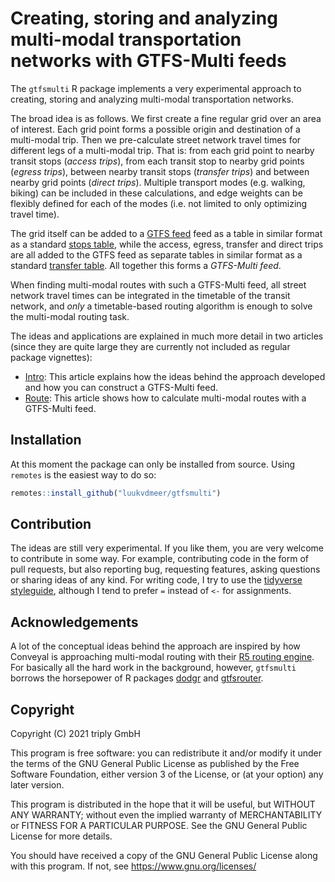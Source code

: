 # Creating, storing and analyzing multi-modal transportation networks with GTFS-Multi feeds

The `gtfsmulti` R package implements a very experimental approach to creating, storing and analyzing multi-modal transportation networks.

The broad idea is as follows. We first create a fine regular grid over an area of interest. Each grid point forms a possible origin and destination of a multi-modal trip. Then we pre-calculate street network travel times for different legs of a multi-modal trip. That is: from each grid point to nearby transit stops (*access trips*), from each transit stop to nearby grid points (*egress trips*), between nearby transit stops (*transfer trips*) and between nearby grid points (*direct trips*). Multiple transport modes (e.g. walking, biking) can be included in these calculations, and edge weights can be flexibly defined for each of the modes (i.e. not limited to only optimizing travel time).

The grid itself can be added to a [GTFS feed](https://developers.google.com/transit/gtfs) feed as a table in similar format as a standard [stops table](https://developers.google.com/transit/gtfs/reference#stopstxt), while the access, egress, transfer and direct trips are all added to the GTFS feed as separate tables in similar format as a standard [transfer table](https://developers.google.com/transit/gtfs/reference#transferstxt). All together this forms a *GTFS-Multi feed*.

When finding multi-modal routes with such a GTFS-Multi feed, all street network travel times can be integrated in the timetable of the transit network, and *only* a timetable-based routing algorithm is enough to solve the multi-modal routing task.

The ideas and applications are explained in much more detail in two articles (since they are quite large they are currently not included as regular package vignettes):

- [Intro](vignettes/intro.Rmd): This article explains how the ideas behind the approach developed and how you can construct a GTFS-Multi feed.
- [Route](vignettes/route.Rmd): This article shows how to calculate multi-modal routes with a GTFS-Multi feed.

## Installation

At this moment the package can only be installed from source. Using `remotes` is the easiest way to do so:

```r
remotes::install_github("luukvdmeer/gtfsmulti")
```

## Contribution

The ideas are still very experimental. If you like them, you are very welcome to contribute in some way. For example, contributing code in the form of pull requests, but also reporting bug, requesting features, asking questions or sharing ideas of any kind. For writing code, I try to use the [tidyverse styleguide](https://style.tidyverse.org/), although I tend to prefer `=` instead of `<-` for assignments.

## Acknowledgements

A lot of the conceptual ideas behind the approach are inspired by how Conveyal is approaching multi-modal routing with their [R5 routing engine](https://github.com/conveyal/r5). For basically all the hard work in the background, however, `gtfsmulti` borrows the horsepower of R packages [dodgr](https://github.com/ATFutures/dodgr) and [gtfsrouter](https://github.com/ATFutures/gtfs-router).

## Copyright

Copyright (C) 2021 triply GmbH

This program is free software: you can redistribute it and/or modify it under the terms of the GNU General Public License as published by the Free Software Foundation, either version 3 of the License, or (at your option) any later version.

This program is distributed in the hope that it will be useful, but WITHOUT ANY WARRANTY; without even the implied warranty of MERCHANTABILITY or FITNESS FOR A PARTICULAR PURPOSE.  See the GNU General Public License for more details.

You should have received a copy of the GNU General Public License along with this program.  If not, see <https://www.gnu.org/licenses/>
